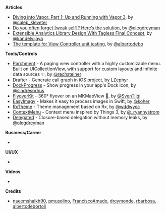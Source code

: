 **Articles**

* [Diving into Vapor, Part 1: Up and Running with Vapor 3](https://medium.com/@caleb.kleveter/diving-into-vapor-part-1-up-and-running-with-vapor-3-edab3c79aab9), by [@caleb_kleveter](https://twitter.com/caleb_kleveter)
* [Do you often forget \[weak self\]? Here’s the solution](https://medium.com/anysuggestion/preventing-memory-leaks-with-swift-compile-time-safety-49b845df4dc6), by [@olegdreyman](https://twitter.com/olegdreyman) 
* [Extensible Analytics Library Design With Tagless Final Concept](https://kandelvijaya.com/2018/03/11/extensibleanalyticslibrarydesign/), by [@kandelvijaya](https://twitter.com/kandelvijaya)
* [The template for View Controller unit testing](https://albertodebortoli.com/2018/03/12/easy-view-controller-unit-testing/), by [@albertodebo](https://twitter.com/albertodebo) 

**Tools/Controls**

* [Parchment](https://github.com/rechsteiner/Parchment) - A paging view controller with a highly customizable menu. Built on UICollectionView, with support for custom layouts and infinite data sources ✨, by [@rechsteiner](http://twitter.com/rechsteiner)
* [Drafter](https://github.com/L-Zephyr/Drafter) - Generate call graph in iOS project, by [LZephyr](https://github.com/L-Zephyr)
* [DockProgress](https://github.com/sindresorhus/DockProgress) - Show progress in your app's Dock icon, by [@sindresorhus](https://twitter.com/sindresorhus)
* [FlyoverKit](https://github.com/SvenTiigi/FlyoverKit) - 360° flyover on an MKMapView 🚁, by [@SvenTiigi](https://twitter.com/SvenTiigi)
* [EasyImagy](https://github.com/koher/EasyImagy) - Makes it easy to process images in Swift, by [@koher](https://github.com/koher)
* [RxTheme](https://github.com/wddwycc/RxTheme) - Theme management based on Rx, by [@wddwycc](https://twitter.com/wddwycc)
* [ContextMenu](https://github.com/GitHawkApp/ContextMenu) - Context menu inspired by Things 3, by [@_ryannystrom](https://twitter.com/_ryannystrom)
* [Delegated](https://github.com/dreymonde/Delegated) - Closure-based delegation without memory leaks, by [@olegdreyman](https://twitter.com/olegdreyman)

**Business/Career**

* 

**UI/UX**

* 

**Videos**

* 

**Credits**

* [naeemshaikh90](https://github.com/naeemshaikh90), [pmusolino](https://github.com/Codeido), [FranciscoAmado](https://github.com/FranciscoAmado), [dreymonde](https://github.com/dreymonde), [rbarbosa](https://github.com/rbarbosa), [albertodebortoli](https://github.com/albertodebortoli)
